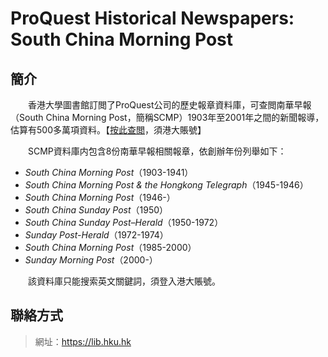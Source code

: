 # ProQuest Historical Newspapers: South China Morning Post
## 簡介
　　香港大學圖書館訂閲了ProQuest公司的歷史報章資料庫，可查閲南華早報（South China Morning Post，簡稱SCMP）1903年至2001年之間的新聞報導，估算有500多萬項資料。【[按此查閲](www-proquest-com.eproxy.lib.hku.hk/hnpsouthchinamorningpost/databases?accountid=14548)，須港大賬號】

　　SCMP資料庫内包含8份南華早報相關報章，依創辦年份列舉如下：
- *South China Morning Post*（1903-1941）
- *South China Morning Post & the Hongkong Telegraph*（1945-1946）
- *South China Morning Post*（1946-）
- *South China Sunday Post*（1950）
- *South China Sunday Post–Herald*（1950-1972）
- *Sunday Post-Herald*（1972-1974）
- *South China Morning Post*（1985-2000）
- *Sunday Morning Post*（2000-）

　　該資料庫只能搜索英文關鍵詞，須登入港大賬號。

## 聯絡方式
> 網址：<https://lib.hku.hk>

